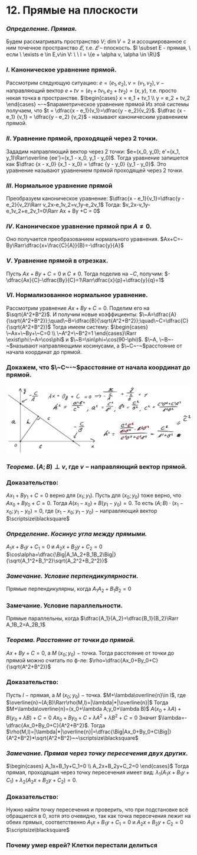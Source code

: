 # 12. Прямые на плоскости

### *Определение. Прямая.*
Будем рассматривать пространство $V$; $\dim V = 2$ и ассоциированное с ним точечное пространство $𝐸$, т.е. $𝐸$ – плоскость.
$l \subset E - прямая, \ если \ \exists e \in E,v\in V: \ \ l = \{e + \alpha v, \alpha \in \R\}$

### $I.$ Каноническое уравнение прямой.
Рассмотрим следующую ситуацию: 
$e = (e_1, e_2), v = (v_1, v_2), v~-$  направляющий вектор
$e + tv = (e_1 + tv_1, e_2 + tv_2) = (x, y),$ т.е. просто некая точка в пространстве.
$\begin{cases}
x = e_1 + tv_1 
\\
y = e_2 + tv_2
\end{cases}
~-~$параметрическое уравнение прямой
Из этой системы получаем, что $t = \dfrac{x - e_1}{v_1}=\dfrac{y - e_2}{v_2}$. 
$\dfrac {x - e_1} {v_1} = \dfrac{y - e_2} {v_2}$ - называют каноническим уравнением прямой.

### $II.$  Уравнение прямой, проходящей через 2 точки.
Зададим направляющий вектор через 2 точки: 
$e=(x_0, y_0); e'=(x_1, y_1)\Rarr\overline {ee'}=(x_1 - x_0, y_1 - y_0)$.
Тогда уравнение запишется как  $\dfrac {x - x_0} {x_1 - x_0} = \dfrac {y - y_0} {y_1 - y_0}$.
Это уравнение называют уравнением прямой проходящей через 2 точки.

### $III.$ Нормальное уравнение прямой
Преобразуем каноническое уравнение:
$\dfrac{x - e_1}{v_1}=\dfrac{y - e_2}{v_2}\Rarr v_2x-e_1v_2=v_1y-e_2v_1$
Тогда: $v_2x-v_1y-e_1v_2+e_2v_1=0\Rarr Ax + By +C = 0$

### $IV.$ Каноническое уравнение прямой при $A\ne0$.
Оно получается преобразованием нормального уравнения.
$Ax+C=-By\Rarr\dfrac{x+\frac{C}{A}}{B}=-\dfrac{y}{A}$

### $V.$ Уравнение прямой в отрезках.
Пусть $Ax+By+C=0$ и $C\ne0$.
Тогда поделив на $-C$, получим:
$-\dfrac{Ax}{C}-\dfrac{By}{C}=1\Rarr\dfrac{x}{p}+\dfrac{y}{q}=1$

### $VI.$ Нормализованное нормальное уравнение.
Рассмотрим уравнение $Ax+By+C=0$.
Поделим его на $\sqrt{A^2+B^2}$.
И получим новые коэффициенты:
$\~A=\dfrac{A}{\sqrt{A^2+B^2}};\quad\~B=\dfrac{B}{\sqrt{A^2+B^2}};\quad\~C=\dfrac{C}{\sqrt{A^2+B^2}}$
Тогда имеем систему:
$\begin{cases}
\~Ax+\~By+\~C=0
\\
\~A^2+\~B^2=1
\end{cases}\Rarr \exist\phi:\~A=\cos\phi$ и $\~B=\sin\phi=\cos(90-\phi)$.
$\~A, \~B~-~$называют направляющими косинусами, а
$\~C~-~$расстояние от начала координат до прямой.

### Докажем, что $\~C~-~$расстояние от начала координат до прямой.

![Untitled](sem1/notes/topology_exam/12/Untitled.png)

### *Теорема*. $(A;B)\perp v$, где $v~-~$направляющий вектор прямой.

### Доказательство:
$Ax_1+By_1+C=0$ верно для $(x_1;y_1)$.
Пусть для $(x_0;y_0)$ тоже верно, что $Ax_0+By_0+C=0$.
Тогда $A(x_1-x_0)+B(y_1-y_0)=0$.
То есть $(A;B)\cdot(x_1-x_0;y_1-y_0)=0$, 
где $(x_1-x_0;y_1-y_0)~-~$направляющий вектор  $\scriptsize\blacksquare$

### *Определение. Косинус угла между прямыми.*
$A_1x+B_1y+C_1=0$ и $A_2x+B_2y+C_2=0$
$\cos\alpha=\dfrac{\Big|A_1A_2+B_1B_2\Big|}{\sqrt{A_1^2+B_1^2}\sqrt{A_2^2+B_2^2}}$

### *Замечание. Условие перпендикулярности.*
Прямые перпендикулярны, когда $A_1A_2+B_1B_2=0$

### Замечание. Условие параллельности.
Прямые параллельны, когда $\dfrac{A_1}{A_2}=\dfrac{B_1}{B_2}\Rarr A_1B_2=A_2B_1$

### *Теорема. Расстояние от точки до прямой.*
$Ax+By+C=0$, а $M~(x_0;y_0)~-~$точка.
Тогда расстояние от точки до прямой можно считать по ф-ле:
$\rho=\dfrac{Ax_0+By_0+C}{\sqrt{A^2+B^2}}$

### Доказательство:
Пусть $l~-~$прямая, а $M~(x_0;y_0)~-~$точка.
$M+\lambda\overline{n}\in l$, где $\overline{n}~(A;B)\Rarr\rho(M,l)=|\lambda|*|\overline{n}|$
Тогда $M+\lambda\overline{n}=(x_0+\lambda A;y_0+\lambda B)$
$A(x_0+\lambda A)+B(y_0+\lambda B)+C=0$
$Ax_0+By_0+C+\lambda A^2+\lambda B^2+C=0$
Значит $\lambda=-\dfrac{Ax_0+By_0+C}{A^2+B^2}$.
Тогда $\rho(M,l)=|\lambda|*|\overline{n}|=\dfrac{\Big|Ax_0+By_0+C\Big|}{A^2+B^2}*\sqrt{A^2+B^2}~~\scriptsize\blacksquare$

### *Замечание. Прямая через точку пересечения двух других.*
$\begin{cases}
A_1x+B_1y+C_1=0
\\
A_2x+B_2y+C_2=0
\end{cases}$
Тогда прямая, проходящая через точку пересечения имеет вид:
$\lambda_1(A_1x+B_1y+C_1)+\lambda_2(A_2x+B_2y+C_2)=0$.

### Доказательство:
Нужно найти точку пересечения и проверить, что при подстановке всё обращается в 0, хотя это очевидно, так как точка пересечения лежит на обеих прямых, соответственно $A_1x+B_1y+C_1=0$ 
и $A_2x+B_2y+C_2=0$  $\scriptsize\blacksquare$

### Почему умер еврей? Клетки перестали делиться